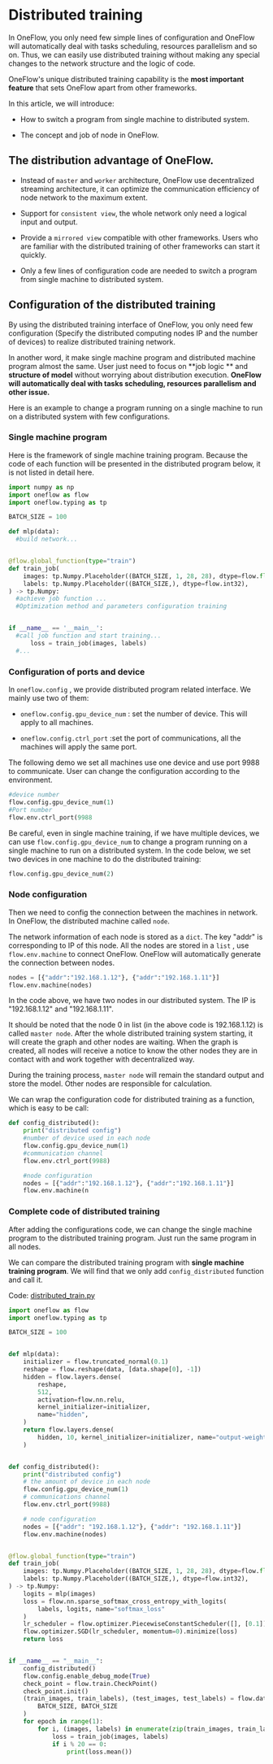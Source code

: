 # Distributed training

In OneFlow, you only need few simple lines of configuration and OneFlow will automatically deal with tasks scheduling, resources parallelism  and so on. Thus, we can easily use distributed training without making any special changes to the network structure and the logic of code. 

OneFlow's unique distributed training capability is the **most important feature** that sets OneFlow apart from other frameworks.

In this article, we will introduce:

* How to switch a program from single machine to distributed system.

* The concept and job of node in OneFlow.

## The distribution advantage of OneFlow.

* Instead of `master` and `worker` architecture, OneFlow use decentralized streaming architecture, it can optimize the communication efficiency of node network to the maximum extent.

* Support for `consistent view`, the whole network only need a logical input and output.

* Provide a `mirrored view` compatible with other frameworks. Users who are familiar with the distributed training of other frameworks can start it quickly. 

* Only a few lines of configuration code are needed to switch a program from single machine to distributed system.

## Configuration of the distributed training

By using the distributed training interface of OneFlow, you only need few configuration (Specify the distributed computing nodes IP and the number of devices) to realize distributed training network.

In another word, it make single machine program and distributed machine program almost the same. User just need to focus on **job logic ** and **structure of model** without worrying about distribution execution. **OneFlow will automatically deal with tasks scheduling, resources parallelism  and other issue.**

Here is an example to change a program running on a single machine to run on a distributed system with few configurations. 

### Single machine program
Here is the framework of single machine training program. Because the code of each function will be presented in the distributed program below, it is not listed in detail here.
```python
import numpy as np
import oneflow as flow
import oneflow.typing as tp

BATCH_SIZE = 100

def mlp(data):
  #build network...


@flow.global_function(type="train")
def train_job(
    images: tp.Numpy.Placeholder((BATCH_SIZE, 1, 28, 28), dtype=flow.float),
    labels: tp.Numpy.Placeholder((BATCH_SIZE,), dtype=flow.int32),
) -> tp.Numpy:
  #achieve job function ...
  #Optimization method and parameters configuration training


if __name__ == '__main__':
  #call job function and start training...
      loss = train_job(images, labels)
  #...
```

### Configuration of ports and device

In  `oneflow.config` , we provide distributed program related interface. We mainly use two of them:

* `oneflow.config.gpu_device_num` : set the number of device. This will apply to all machines.

* `oneflow.config.ctrl_port` :set the port of communications, all the machines will apply the same port. 

The following demo we set all machines use one device and use port 9988 to communicate. User can change the configuration according to the environment.
```python
#device number
flow.config.gpu_device_num(1)
#Port number
flow.env.ctrl_port(9988
```

Be careful, even in single machine training, if we have multiple devices, we can use  `flow.config.gpu_device_num`  to change a program running on a single machine to run on a distributed system. In the code below, we set two devices in one machine to do the distributed training:
```python
flow.config.gpu_device_num(2)
```

### Node configuration

Then we need to config the connection between the machines in network. In OneFlow, the distributed machine called `node`.

The network information of each node is stored as a `dict`. The key "addr" is corresponding to IP of this node. All the nodes are stored in a `list` , use  `flow.env.machine` to connect OneFlow. OneFlow will automatically generate the connection between nodes.

```python
nodes = [{"addr":"192.168.1.12"}, {"addr":"192.168.1.11"}]
flow.env.machine(nodes)
```

In the code above, we have two nodes in our distributed system. The IP is "192.168.1.12" and "192.168.1.11".

It should be noted that the node 0 in list (in the above code is 192.168.1.12) is called `master node`. After the whole distributed training system starting, it will create the graph  and other nodes are waiting. When the graph is created, all nodes will receive a notice to know the other nodes they are in contact with and work together with decentralized way.

During the training process, `master node`  will remain the standard output and store the  model. Other nodes are responsible for calculation.

We can wrap the configuration code for distributed training as a function, which is easy to be call:

```python
def config_distributed():
    print("distributed config")
    #number of device used in each node
    flow.config.gpu_device_num(1)
    #communication channel 
    flow.env.ctrl_port(9988)

    #node configuration 
    nodes = [{"addr":"192.168.1.12"}, {"addr":"192.168.1.11"}]
    flow.env.machine(n
```

### Complete code of distributed training
After adding the configurations code, we can change the single machine program to the distributed training program. Just run the same program in all nodes.

We can compare the distributed training program with **single machine training program**. We will find that we only add `config_distributed`  function and call it.

Code: [distributed_train.py](../code/basics_topics/distributed_train.py)

```python
import oneflow as flow
import oneflow.typing as tp

BATCH_SIZE = 100


def mlp(data):
    initializer = flow.truncated_normal(0.1)
    reshape = flow.reshape(data, [data.shape[0], -1])
    hidden = flow.layers.dense(
        reshape,
        512,
        activation=flow.nn.relu,
        kernel_initializer=initializer,
        name="hidden",
    )
    return flow.layers.dense(
        hidden, 10, kernel_initializer=initializer, name="output-weight"
    )


def config_distributed():
    print("distributed config")
    # the amount of device in each node
    flow.config.gpu_device_num(1)
    # communications channel
    flow.env.ctrl_port(9988)

    # node configuration 
    nodes = [{"addr": "192.168.1.12"}, {"addr": "192.168.1.11"}]
    flow.env.machine(nodes)


@flow.global_function(type="train")
def train_job(
    images: tp.Numpy.Placeholder((BATCH_SIZE, 1, 28, 28), dtype=flow.float),
    labels: tp.Numpy.Placeholder((BATCH_SIZE,), dtype=flow.int32),
) -> tp.Numpy:
    logits = mlp(images)
    loss = flow.nn.sparse_softmax_cross_entropy_with_logits(
        labels, logits, name="softmax_loss"
    )
    lr_scheduler = flow.optimizer.PiecewiseConstantScheduler([], [0.1])
    flow.optimizer.SGD(lr_scheduler, momentum=0).minimize(loss)
    return loss


if __name__ == "__main__":
    config_distributed()
    flow.config.enable_debug_mode(True)
    check_point = flow.train.CheckPoint()
    check_point.init()
    (train_images, train_labels), (test_images, test_labels) = flow.data.load_mnist(
        BATCH_SIZE, BATCH_SIZE
    )
    for epoch in range(1):
        for i, (images, labels) in enumerate(zip(train_images, train_labels)):
            loss = train_job(images, labels)
            if i % 20 == 0:
                print(loss.mean())

```

